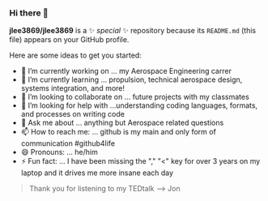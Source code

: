 ### Hi there 👋


**jlee3869/jlee3869** is a ✨ _special_ ✨ repository because its `README.md` (this file) appears on your GitHub profile.

Here are some ideas to get you started:

- 🔭 I’m currently working on ... my Aerospace Engineering carrer 
- 🌱 I’m currently learning ... propulsion, technical aerospace design, systems integration, and more!
- 👯 I’m looking to collaborate on ... future projects with my classmates
- 🤔 I’m looking for help with ...understanding coding languages, formats, and processes on writing code
- 💬 Ask me about ... anything but Aerospace related questions
- 📫 How to reach me: ... github is my main and only form of communication #github4life
- 😄 Pronouns: ... he/him
- ⚡ Fun fact: ... I have been missing the "," "<" key for over 3 years on my laptop and it drives me more insane each day
> Thank you for listening to my TEDtalk
--> Jon
